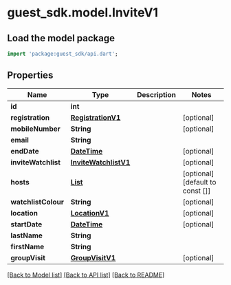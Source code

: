 # guest_sdk.model.InviteV1

## Load the model package
```dart
import 'package:guest_sdk/api.dart';
```

## Properties
Name | Type | Description | Notes
------------ | ------------- | ------------- | -------------
**id** | **int** |  | 
**registration** | [**RegistrationV1**](RegistrationV1.md) |  | [optional] 
**mobileNumber** | **String** |  | [optional] 
**email** | **String** |  | 
**endDate** | [**DateTime**](DateTime.md) |  | [optional] 
**inviteWatchlist** | [**InviteWatchlistV1**](InviteWatchlistV1.md) |  | [optional] 
**hosts** | [**List<HostV1>**](HostV1.md) |  | [optional] [default to const []]
**watchlistColour** | **String** |  | [optional] 
**location** | [**LocationV1**](LocationV1.md) |  | [optional] 
**startDate** | [**DateTime**](DateTime.md) |  | [optional] 
**lastName** | **String** |  | 
**firstName** | **String** |  | 
**groupVisit** | [**GroupVisitV1**](GroupVisitV1.md) |  | [optional] 

[[Back to Model list]](../README.md#documentation-for-models) [[Back to API list]](../README.md#documentation-for-api-endpoints) [[Back to README]](../README.md)


